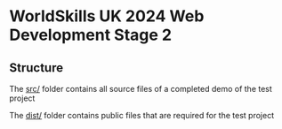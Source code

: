 # WorldSkills UK 2024 Web Development Stage 2

## Structure

The [src/](src/) folder contains all source files of a completed demo of the test project

The [dist/](dist/) folder contains public files that are required for the test project
